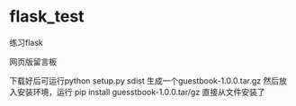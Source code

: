 # flask_test
练习flask

网页版留言板

下载好后可运行python setup.py sdist  生成一个guestbook-1.0.0.tar.gz  然后放入安装环境，运行 pip install guesstbook-1.0.0.tar/gz 直接从文件安装了



